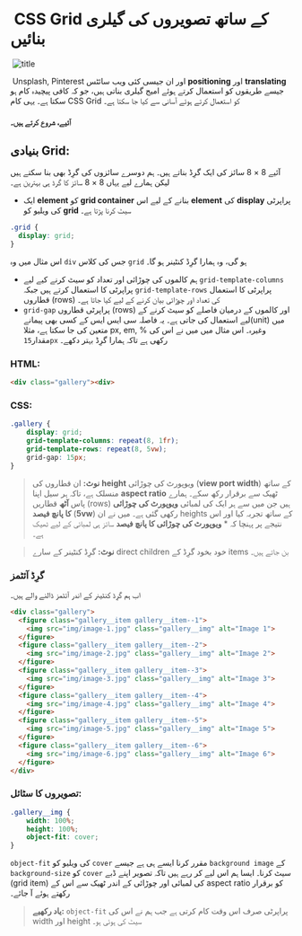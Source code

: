 # &rlm; CSS Grid کے ساتھ تصویروں کی گیلری بنائیں
&rlm;
![title](https://cdn-media-1.freecodecamp.org/images/1*2H0HPHmFNs2t78Zog8kd9w.png)

&rlm;
Unsplash, Pinterest اور ان جیسی کئی ویب سائٹس **positioning** اور **translating** جیسے طریقوں کو استعمال کرتے ہوئے امیج گیلری بناتی ہیں، جو کہ کافی پیچیدہ کام ہو سکتا ہے۔ یہی کام CSS Grid کو استعمال کرتے ہوئے آسانی سے کیا جا سکتا ہے۔
#### آئیے، شروع کرتے ہیں۔
## بنیادی Grid:
آئیے 8 &times; 8 سائز کی ایک گرِڈ بناتے ہیں۔ ہم دوسرے سائزوں کی گرِڈ بھی بنا سکتے ہیں لیکن ہمارے لیے یہاں  8 &times; 8 سائز کا 
گرڈ ہی بہترین ہے۔
* ایک **element** کو **grid container** بنانے کے لیے اس **element** کی **display** پراپرٹی کی ویلیو کو **grid** سیٹ کرنا پڑتا ہے۔
```css
.grid {
  display: grid;
}
```
اس مثال میں وہ `div` جس کی کلاس `grid` ہو گی، وہ ہمارا گرِڈ کنٹینر ہو گا۔
*  ہم کالموں کی چوڑائی اور تعداد کو سیٹ کرنے کیے لیے `grid-template-columns` پراپرٹی کا استعمال  کرتے ہیں جبکہ `grid-template-rows` پراپرٹی کا استعمال قطاروں (rows) کی تعداد اور چوڑائی بیان کرنے کے لیے کیا جاتا ہے۔
* `grid-gap` پراپرٹی قطاروں (rows) اور کالموں کے درمیان فاصلے کو سیٹ کرنے کے لیے استعمال کی جاتی ہے۔ یہ فاصلہ سی ایس ایس کے کسی بھی پیمانے(unit) میں متعین کی جا سکتا ہے، مثلا px, em, % وغیرہ۔ 
اس مثال میں میں نے اس کی مقدار`15px` رکھی ہے تاکہ ہمارا گرِڈ بہتر دکھے۔ 
### HTML:
```html
<div class="gallery"><div>
```

### CSS:
```css
.gallery {
    display: grid;
    grid-template-columns: repeat(8, 1fr);
    grid-template-rows: repeat(8, 5vw);
    grid-gap: 15px;
}
```
> **نوٹ:** ان قطاروں کی **height** ویوپورٹ کی چوڑائی (**view port width**) کے ساتھ منسلک ہے، تاکہ ہر سیل اپنا **aspect ratio** ٹھیک سے برقرار رکھ سکے۔ ہمارے پاس **آٹھ** قطاریں (rows) ہیں جن میں سے ہر ایک کی لمبائی **ویوپورٹ کی چوڑائی کا پانچ فیصد** (**5vw**) رکھی گئی ہے۔ میں نے ان heights کے ساتھ تجربہ کیا اور اس نتیجے پر پہنچا کہ * **ویوپورٹ کی چوڑائی کا پانچ فیصد** سائز ہی لمبائی کے لیے ٹھیک ہے۔ 


> **نوٹ:** گرِڈ کنٹینر کے سارے direct children خود بخود گرِڈ کے items بن جاتے ہیں۔

### گرِڈ آئٹمز
اب ہم گرِڈ کنٹینر کے اندر آئٹمز ڈالنے والے ہیں۔
```html
<div class="gallery">
  <figure class="gallery__item gallery__item--1">
    <img src="img/image-1.jpg" class="gallery__img" alt="Image 1">
  </figure>
  <figure class="gallery__item gallery__item--2">
    <img src="img/image-2.jpg" class="gallery__img" alt="Image 2">
  </figure>
  <figure class="gallery__item gallery__item--3">
    <img src="img/image-3.jpg" class="gallery__img" alt="Image 3">
  </figure>
  <figure class="gallery__item gallery__item--4">
    <img src="img/image-4.jpg" class="gallery__img" alt="Image 4">
  </figure>
  <figure class="gallery__item gallery__item--5">
    <img src="img/image-5.jpg" class="gallery__img" alt="Image 5">
  </figure>
  <figure class="gallery__item gallery__item--6">
    <img src="img/image-6.jpg" class="gallery__img" alt="Image 6">
  </figure>
</div>
```

### تصویروں کا سٹائل:
```css
.gallery__img {
    width: 100%;
    height: 100%;
    object-fit: cover;
}
```
`object-fit` کی ویلیو کو `cover` مقرر کرنا ایسے ہی ہے جیسے `background image` کے `background-size` کو `cover` سیٹ کرنا۔ ایسا ہم اس لیے کر رہے ہیں تاکہ تصویر اپنے ڈبے (grid item) کی لمبائی اور چوڑائی کے اندر ٹھیک سے اس کے aspect ratio کو برقرار رکھتے ہوئے آ جائے۔ 
> **یاد رکھیے:** `object-fit` پراپرٹی صرف اس وقت کام کرتی ہے جب ہم نے اس کی width اور height سیٹ کی ہوئی ہو۔

